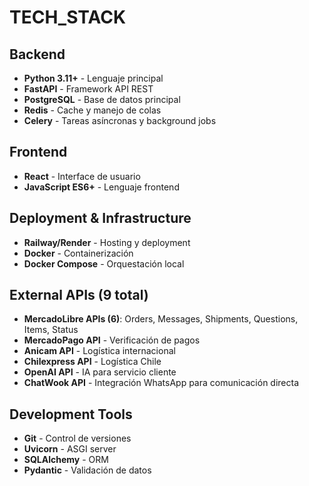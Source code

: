 # TECH_STACK

## Backend

- **Python 3.11+** - Lenguaje principal
- **FastAPI** - Framework API REST
- **PostgreSQL** - Base de datos principal
- **Redis** - Cache y manejo de colas
- **Celery** - Tareas asíncronas y background jobs

## Frontend

- **React** - Interface de usuario
- **JavaScript ES6+** - Lenguaje frontend

## Deployment & Infrastructure

- **Railway/Render** - Hosting y deployment
- **Docker** - Containerización
- **Docker Compose** - Orquestación local

## External APIs (9 total)

- **MercadoLibre APIs (6)**: Orders, Messages, Shipments, Questions, Items, Status
- **MercadoPago API** - Verificación de pagos
- **Anicam API** - Logística internacional
- **Chilexpress API** - Logística Chile
- **OpenAI API** - IA para servicio cliente
- **ChatWook API** - Integración WhatsApp para comunicación directa

## Development Tools

- **Git** - Control de versiones
- **Uvicorn** - ASGI server
- **SQLAlchemy** - ORM
- **Pydantic** - Validación de datos